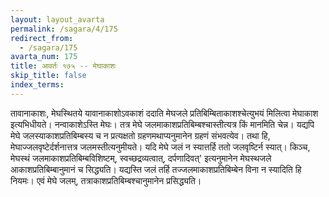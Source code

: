 ```yaml
---
layout: layout_avarta
permalink: /sagara/4/175
redirect_from:
  - /sagara/175
avarta_num: 175
title: आवर्तः १७५ -- मेघाकाशः
skip_title: false
index_terms: 
---
```


तावानाकाशः,
मेघस्थितये यावानाकाशोऽवकाशं ददाति
मेघजले प्रतिबिम्बिताकाशश्चेत्युभयं मिलित्वा मेघाकाश
इत्यभिधीयते। नन्वाकाशेऽस्ति मेघः। तत्र मेघे जलमाकाशप्रतिबिम्बश्चास्तीत्यत्र किं मानमिति चेन्न। यद्यपि मेघे जलस्याकाशप्रतिबिम्बस्य च न प्रत्यक्षतो ग्रहणमथाप्यनुमानेन ग्रहणं संभवत्येव। तथा हि, मेघाज्जलवृष्टेर्दर्शनात्तत्र जलमस्तीत्यनुमीयते। यदि मेघे जलं न स्यात्तर्हि ततो
जलवृष्टिर्न स्यात्। किञ्च, मेघस्थं जलमाकाशप्रतिबिम्बविशिष्टम्, स्वच्छद्रव्यत्वात्,
दर्पणादिवत्' इत्यनुमानेन मेघस्थजले आकाशप्रतिबिम्बानुमानं च सिद्ध्यति।
यद्यस्ति जलं तर्हि तज्जलमाकाशप्रतिबिम्बेन विना न स्यादिति हि नियमः।
एवं मेघे जलम्, तत्राकाशप्रतिबिम्बश्चानुमानेन प्रसिद्ध्यति।